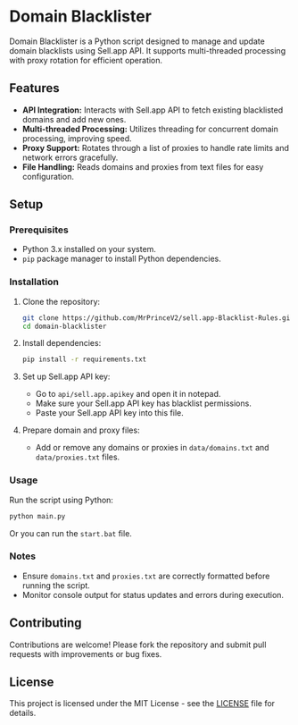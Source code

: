 # Domain Blacklister

Domain Blacklister is a Python script designed to manage and update domain blacklists using Sell.app API. It supports multi-threaded processing with proxy rotation for efficient operation.

## Features

- **API Integration:** Interacts with Sell.app API to fetch existing blacklisted domains and add new ones.
- **Multi-threaded Processing:** Utilizes threading for concurrent domain processing, improving speed.
- **Proxy Support:** Rotates through a list of proxies to handle rate limits and network errors gracefully.
- **File Handling:** Reads domains and proxies from text files for easy configuration.

## Setup

### Prerequisites

- Python 3.x installed on your system.
- `pip` package manager to install Python dependencies.

### Installation

1. Clone the repository:
   ```bash
   git clone https://github.com/MrPrinceV2/sell.app-Blacklist-Rules.git
   cd domain-blacklister
   ```

2. Install dependencies:
   ```bash
   pip install -r requirements.txt
   ```

3. Set up Sell.app API key:
   - Go to `api/sell.app.apikey` and open it in notepad.
   - Make sure your Sell.app API key has blacklist permissions.
   - Paste your Sell.app API key into this file.

4. Prepare domain and proxy files:
   - Add or remove any domains or proxies in `data/domains.txt` and `data/proxies.txt` files.

### Usage

Run the script using Python:

```bash
python main.py
```

Or you can run the `start.bat` file.

### Notes

- Ensure `domains.txt` and `proxies.txt` are correctly formatted before running the script.
- Monitor console output for status updates and errors during execution.

## Contributing

Contributions are welcome! Please fork the repository and submit pull requests with improvements or bug fixes.

## License

This project is licensed under the MIT License - see the [LICENSE](LICENSE) file for details.
